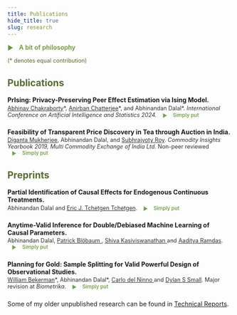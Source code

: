 ```yaml
---
title: Publications
hide_title: true
slug: research
---
```


<!-- # Conference Publications
 
<span style="font-size: 0.9em; font-weight: bold;">*[_PrIsing: Privacy-Preserving Peer Effect Estimation via Ising Model._](https://proceedings.mlr.press/v238/chakraborty24a.html)* [<i class="fa-solid fa-book"></i>](https://proceedings.mlr.press/v238/chakraborty24a.html) &nbsp; [<i class="ai ai-arxiv ai"></i>](https://arxiv.org/abs/2401.16596) &nbsp; [<i class="fab fa-github"></i>](https://github.com/anirbanc96/PrIsing)</span>     
<span style="font-size: 0.8em;">[Abhinav Chakraborty](https://abhinavc3.github.io/), Anirban Chatterjee, [Abhinandan Dalal](https://statistics.wharton.upenn.edu/profile/abdalal/). *International Conference on Artificial Intelligence and Statistics 2024*.</span>
 
<style>
  .content-container {
    display: flex;
    align-items: flex-start;
  }
  .text-container {
    flex-grow: 1;
  }

  .side-image {
    margin-top: 5px;
    margin-left: 30px; /* Adjust the space between the image and the text */
    max-width: 40%; /* Adjust the width of the image */
    border-radius: 2%; /* Make the image circular */
    overflow: hidden; /* Hide anything outside of the circle */
  }

  /* Responsive design for smaller screens */
  @media (max-width: 768px) {
    .side-image {
      max-width: 100%;
      margin-left: 0;
      margin-bottom: 20px;
    }

    .content-container {
      flex-direction: column;
    }
  }
</style>

# New aspects # 
-->

<!-- Icons: Academicons (scholarly) + Font Awesome (GitHub only) -->
<link rel="stylesheet" href="https://cdn.jsdelivr.net/gh/jpswalsh/academicons@1/css/academicons.min.css">
<link rel="stylesheet" href="https://cdnjs.cloudflare.com/ajax/libs/font-awesome/6.5.0/css/all.min.css"/>

<style>
  /* Publication layout (same feel as your research page) */
  .pub { margin: .9rem 0 1.4rem; }
  .pub .title { font-weight: 600; font-size: 1em; }
  .pub .meta { font-size: .9em; opacity: .9; margin-top: .15rem; }

  /* Olive theme */
  :root {
    --olive-color: rgb(102, 153, 51);
  }
  .olive-word { color: var(--olive-color); }

/*   .badge {
  display: inline-block;
  font-size: 0.8em;
  font-weight: 400;
  color: #2c3e50; /* dark blue-gray */
  background-color: rgba(52, 152, 219, 0.1); /* light blue background */
  padding: 0.15em 0.6em;
  border: 2px solid #3498db; /* medium blue */
  border-radius: 0.5em;
  vertical-align: middle;
} */

 .badge {
  display: inline-block;
  font-size: 0.8em;
  font-weight: 400;
  color: #555;
  background-color: rgba(0, 0, 0, 0.05);
  padding: 0.15em 0.6em;
  border: 2px solid #aaa;
  border-radius: 0.5em;
  vertical-align: middle;
}

  /* “Simply put” — inline label; body opens below */
  details.simple {
    display: inline;
    margin-left: .6rem;
    color: var(--olive-color);
  }
  details.simple > summary {
    cursor: pointer;
    list-style: none;
    display: inline-flex;
    align-items: center;
    gap: .4rem;
    font-weight: 600;
    font-size: 0.9em;
  }
  details.simple > summary::before {
    content: "▶";
    display: inline-block;
    transform: translateY(1px);
    transition: transform .15s;
  }
  details.simple[open] > summary::before { transform: rotate(90deg); }
  details.simple .body {
    display: block;
    font-size: .9rem;
    line-height: 1.35;
    color: #444;
    margin: .4rem 0 .2rem 1.4rem;
    max-width: 85%;
  }

  .content-container { display: flex; align-items: flex-start; }
  .text-container { flex-grow: 1; }
  .side-image {
    margin-top: 5px;
    margin-left: 30px;
    max-width: 40%;
    border-radius: 2%;
    overflow: hidden;
  }
  @media (max-width: 768px) {
    .side-image {
      max-width: 100%;
      margin-left: 0;
      margin-bottom: 20px;
    }
    .content-container { flex-direction: column; }
  }
</style>

<details class="simple" style="margin:1rem 0;">
  <summary style="font-size:1em;">
    <i class="fa-solid fa-cloud" aria-hidden="true"></i> A bit of philosophy
  </summary>
  <p class="body" style="font-size:0.95em; color:#555; margin:0.5rem 0 0 1.5rem;">
    There is a widening gap between how the public understands science and what scientists actually do, which has fueled mistrust.
    As baby steps toward closing this gap, I’ve added two-sentence gists to my works under “Simply put,” written in accessible everyday language.
  </p>
</details>

<span style = "color: #556B2F; font-size: 0.9em; "> (* denotes equal contribution) </span>

<h2 style="color: #556B2F;">Publications</h2>

<div class="pub">
  <div class="title">
    <span style="font-weight: bold;">
      <strong> PrIsing: Privacy-Preserving Peer Effect Estimation via Ising Model. </strong>
      <a href="https://proceedings.mlr.press/v238/chakraborty24a.html" aria-label="Proceedings of Machine Learning Research">
        <i class="fa-solid fa-book"></i>
      </a>
      <a href="https://arxiv.org/abs/2401.16596" aria-label="arXiv">
         <i class="ai ai-arxiv ai"></i>
      </a>
<!--       <a href="https://github.com/anirbanc96/ECMMD-CondTwoSamp" aria-label="GitHub repository">
        <i class="fab fa-github"></i>
      </a> -->
    </span>
  </div>
  <div class="meta">
   <a href = "https://abhinavc3.github.io/">Abhinav Chakraborty</a>*, 
   <a href = "https://anirbanc96.github.io/main/">Anirban Chatterjee</a>*, and
   Abhinandan Dalal*. 
   <em> International Conference on Artificial Intelligence and Statistics 2024. </em>
   <details class="simple">
     <summary><i class="ai ai-open-access ai"></i> Simply put </summary>
     <div class="body">
      Suppose you want to understand how contagious a disease is as it spreads through a network. At the same time, whether an individual is infected is highly sensitive information. In this work, we show how to protect everyone’s privacy while still estimating the disease’s contagiousness with reliable accuracy.
     </div>
   </details> 
  </div>
</div>

<div class="pub">
  <div class="title">
    <span style="font-weight: bold;">
      <strong>  Feasibility of Transparent Price Discovery in Tea through Auction in India.  </strong>
      <a href="https://www.mcxindia.com/docs/default-source/about-us/commodity-insights-yearbook/2019/02-emerging-trends/feasibility-of-transparent-price-discovery-in-tea-through-auction-in-india-dr-diganta-mukherjee-mr-abhinandan-dalal-and-mr-subhrajyoty-roy.pdf?sfvrsn=ab5bb390_2">
        <i class="fa-solid fa-book"></i>
      </a>
     </span>
  </div>
  <div class="meta">
   <a href = "https://isi.irins.org/profile/111450">Diganta Mukherjee</a>, 
   Abhinandan Dalal, and 
   <a href = "https://www.statwizard.in/">Subhrajyoty Roy</a>.  
   <em> Commodity Insights Yearbook 2019, Multi Commodity Exchange of India Ltd. </em> 
   <span class="badge">Non-peer reviewed</span>
   <details class="simple">
     <summary><i class="ai ai-open-access ai"></i> Simply put </summary>
     <div class="body">We study the factors that influence tea prices when tea-gardens in India auction their leaves to teahouses. In particular, we highlight the role of professional tea-tasters who provide manual valuations.</div>
   </details>
  </div>
</div>



<h2 style="color: #556B2F;">Preprints</h2>

<div class="pub">
  <div class="title">
    <span style="font-weight: bold;">
      <strong> Partial Identification of Causal Effects for Endogenous Continuous Treatments. </strong>
      <a href="https://arxiv.org/abs/2508.13946" aria-label="arXiv">
        <i class="ai ai-arxiv ai"></i>
      </a>
<!--       <a href="https://github.com/anirbanc96/ECMMD-CondTwoSamp" aria-label="GitHub repository">
        <i class="fab fa-github"></i>
      </a> -->
    </span>
  </div>
  <div class="meta">Abhinandan Dalal and <a href = "https://statistics.wharton.upenn.edu/profile/ett/">Eric J. Tchetgen Tchetgen</a>. 
   <details class="simple">
     <summary><i class="ai ai-open-access ai"></i> Simply put </summary>
     <div class="body">An effect is causal only if it cannot be explained away by other factors. But what if some relevant factor is unmeasured? We study the sensitivity of causal claims to such unobserved confounding, focusing on continuous treatments (e.g., varying levels of exposure to secondhand smoke) and their effects on outcomes (e.g., children’s blood lead levels). Using machine learning, we estimate how much the outcome could vary once we account for potentially unmeasured biases.
     </div>
   </details>
  </div>
</div>

<div class="pub">
  <div class="title">
    <span style="font-weight: bold;">
      <strong> Anytime-Valid Inference for Double/Debiased Machine Learning of Causal Parameters. </strong>
      <a href="https://arxiv.org/abs/2408.09598" aria-label="arXiv">
        <i class="ai ai-arxiv ai"></i>
      </a>
<!--       <a href="https://github.com/anirbanc96/ECMMD-CondTwoSamp" aria-label="GitHub repository">
        <i class="fab fa-github"></i>
      </a> -->
    </span>
  </div>
  <div class="meta">Abhinandan Dalal, 
   <a href = "https://www.amazon.science/author/patrick-bloebaum">Patrick Bl&ouml;baum </a>, <a href = "https://www.shivakasiviswanathan.com/">Shiva Kasiviswanathan </a> and 
   <a href = "https://www.stat.cmu.edu/~aramdas/">Aaditya Ramdas</a>. 
   <details class="simple">
     <summary><i class="ai ai-open-access ai"></i> Simply put
     </summary>
     <div class="body">A doctor wants to test a pill by giving some people the pill and others a look-alike candy. Not everyone takes what they are given. The doctor checks results as the study goes on—ready to stop early if the pill looks harmful, or to recommend it widely if it looks helpful. In this work, we show how such continuous monitoring can be done without making the doctor’s conclusions invalid (and many more such problems), even when using machine-learning–based inference. </div>
   </details>
  </div>
</div>

<div class="pub">
  <div class="title">
    <span style="font-weight: bold;">
      <strong>  Planning for Gold: Sample Splitting for Valid Powerful Design of Observational Studies.  </strong>
      <a href="https://arxiv.org/abs/2406.00866" aria-label="arXiv">
        <i class="ai ai-arxiv ai"></i>
      </a>
<!--       <a href="https://github.com/anirbanc96/ECMMD-CondTwoSamp" aria-label="GitHub repository">
        <i class="fab fa-github"></i>
      </a> -->
    </span>
  </div>
  <div class="meta">
   <a href = "https://willbekerman.github.io/research/">William Bekerman</a>*, 
   Abhinandan Dalal*,
   <a href = "https://blogs.worldbank.org/en/team/c/carlo-del-ninno">Carlo del Ninno </a> and 
   <a href = "https://statistics.wharton.upenn.edu/profile/dsmall/">Dylan S Small</a>.  
   Major revision at <em>Biometrika</em>.
   <details class="simple">
     <summary><i class="ai ai-open-access ai"></i> Simply put </summary>
     <div class="body">Sometimes researchers want to peek at part of the data to see what they are dealing with. But once they do, that part can no longer count toward the final analysis, which means losing valuable sample size. On the other hand, studies that are not true experiments risk being swayed by hidden factors. In this work, we show a common solution: in your peek, focus on outcomes that are least likely to be distorted by any hidden influences.
     </div>
   </details>
  </div>
</div>

<p style="font-size:1em;">
  Some of my older unpublished research can be found in
  <a href="/reports/">Technical Reports</a>.
</p>


